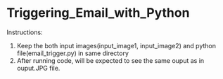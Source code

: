 # Triggering_Email_with_Python
Instructions:
1. Keep the both input images(input_image1, input_image2) and python file(email_trigger.py) in same directory
2. After running code, will be expected to see the same ouput as in ouput.JPG file.
